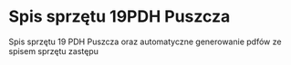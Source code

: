 # Spis sprzętu 19PDH Puszcza

Spis sprzętu 19 PDH Puszcza oraz automatyczne generowanie pdfów ze spisem sprzętu zastępu
